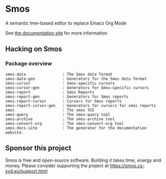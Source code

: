 # Smos

A semantic tree-based editor to replace Emacs Org Mode

See [the documentation site](https://smos.cs-syd.eu) for more information.

## Hacking on Smos

### Package overview

```
smos-data                : The Smos data format
smos-data-gen            : Generators for the Smos data format
smos-cursor              : Smos-specific cursors
smos-cursor-gen          : Generators for Smos-specific cursors
smos-report              : Smos Reports
smos-report-gen          : Generators for Smos reports
smos-report-cursor       : Cursors for Smos reports
smos-report-cursor-gen   : Generators for cursors for smos reports
smos                     : The smos TUI
smos-query               : The smos-query tool
smos-archive             : The smos-archive tool
smos-convert-org         : The smos-convert-org tool
smos-docs-site           : The generator for the documentation website.
```



## Sponsor this project

Smos is free and open-source software.
Building it takes time, energy and money.
Please consider supporting the project at https://smos.cs-syd.eu/support.html

